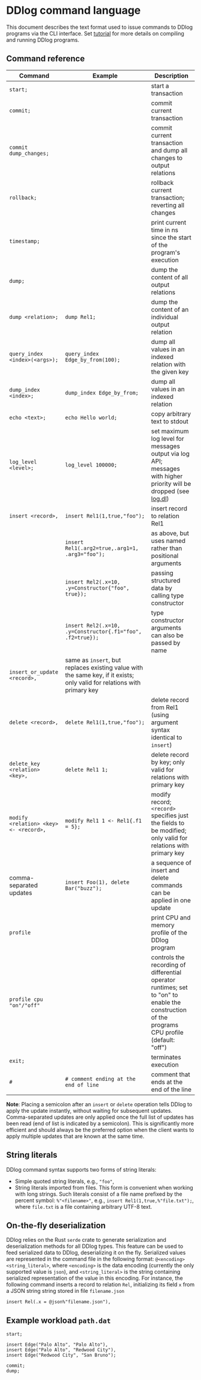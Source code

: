 # DDlog command language

This document describes the text format used to issue commands to DDlog programs
via the CLI interface.  Set [tutorial](../tutorial/tutorial.md) for more details on
compiling and running DDlog programs.

## Command reference


| Command                        | Example                                          | Description                                                            |
| ------------------------------ |--------------------------------------------------| -----------------------------------------------------------------------|
| `start;`                       |                                                  | start a transaction                                                    |
| `commit;`                      |                                                  | commit current transaction                                             |
| `commit dump_changes;`         |                                                  | commit current transaction and dump all changes to output relations    |
| `rollback;`                    |                                                  | rollback current transaction; reverting all changes                    |
| `timestamp;`                   |                                                  | print current time in ns since the start of the program's execution    |
| `dump;`                        |                                                  | dump the content of all output relations                               |
| `dump <relation>;`             | `dump Rel1;`                                     | dump the content of an individual output relation                      |
| `query_index <index>(<args>);` | `query_index Edge_by_from(100);`                 | dump all values in an indexed relation with the given key              |
| `dump_index <index>;`          | `dump_index Edge_by_from;`                       | dump all values in an indexed relation                                 |
| `echo <text>;`                 | `echo Hello world;`                              | copy arbitrary text to stdout                                          |
| `log_level <level>;`           | `log_level 100000;`                              | set maximum log level for messages output via log API; messages with higher priority will be dropped (see [log.dl](../..//lib/log.dl)) |
| `insert <record>,`             | `insert Rel1(1,true,"foo");`                     | insert record to relation Rel1                                         |
|                                | `insert Rel1(.arg2=true,.arg1=1, .arg3="foo");`  | as above, but uses named rather than positional arguments              |
|                                | `insert Rel2(.x=10, .y=Constructor{"foo", true});` | passing structured data by calling type constructor                  |
|                                | `insert Rel2(.x=10, .y=Constructor{.f1="foo", .f2=true});` | type constructor arguments can also be passed by name        |
| `insert_or_update <record>,`   | same as `insert`, but replaces existing value with the same key, if it exists; only valid for relations with primary key  |
| `delete <record>,`             | `delete Rel1(1,true,"foo");`                     | delete record from Rel1 (using argument syntax identical to `insert`)  |
| `delete_key <relation> <key>,` | `delete Rel1 1;`                                 | delete record by key; only valid for relations with primary key        |
| `modify <relation> <key> <- <record>,` | `modify Rel1 1 <- Rel1{.f1 = 5};`        | modify record; `<record>` specifies just the fields to be modified; only valid for relations with primary key        |
| comma-separated updates        | `insert Foo(1), delete Bar("buzz");`             | a sequence of insert and delete commands can be applied in one update  |
| `profile`                      |                                                  | print CPU and memory profile of the DDlog program                      |
| `profile cpu "on"/"off"`       |                                                  | controls the recording of differential operator runtimes; set to "on" to enable the construction of the programs CPU profile (default: "off") |
| `exit;`                        |                                                  | terminates execution                                                   |
| `#`                            | `# comment ending at the end of line`            | comment that ends at the end of the line                               |

**Note**: Placing a semicolon after an `insert` or `delete` operation tells DDlog to apply the
update instantly, without waiting for subsequent updates.  Comma-separated updates are only applied
once the full list of updates has been read (end of list is indicated by a semicolon).  This is
significantly more efficient and should always be the preferred option when the client wants to apply
multiple updates that are known at the same time.

## String literals

DDlog command syntax supports two forms of string literals:

- Simple quoted string literals, e.g., `"foo"`,
- String literals imported from files.  This form is convenient when working
  with long strings.  Such literals consist of a file name
  prefixed by the percent symbol: `%"<filename>"`, e.g.,
  `insert Rel1(1,true,%"file.txt");`, where `file.txt` is a file containing
  arbitrary UTF-8 text.

## On-the-fly deserialization

DDlog relies on the Rust `serde` crate to generate serialization and
deserialization methods for all DDlog types.  This feature can be
used to feed serialized data to DDlog, deserializing it on the fly.  Serialized
values are represented in the command file in the following format:
`@<encoding><string_literal>`, where `<encoding>` is the data encoding
(currently the only supported value is `json`), and `<string_literal>` is the
string containing serialized representation of the value in this encoding.
For instance, the following command inserts a record to relation `Rel`, initializing
its field `x` from a JSON string string stored in file `filename.json`

```
insert Rel(.x = @json%"filename.json"),
```

## Example workload `path.dat`

```
start;

insert Edge("Palo Alto", "Palo Alto"),
insert Edge("Palo Alto", "Redwood City"),
insert Edge("Redwood City", "San Bruno");

commit;
dump;
```
